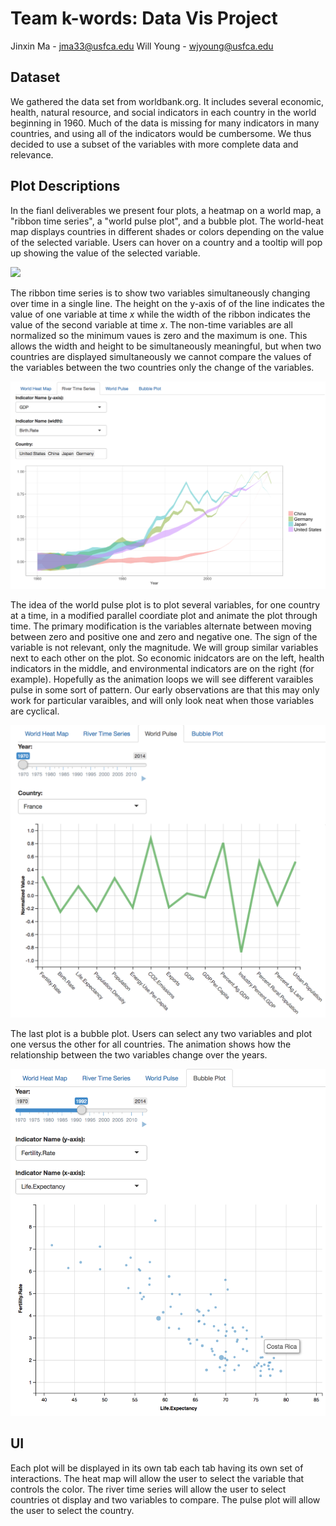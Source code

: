 # Team k-words: Data Vis Project

Jinxin Ma - jma33@usfca.edu
Will Young - wjyoung@usfca.edu

## Dataset

We gathered the data set from worldbank.org. It includes several economic, health, natural resource, and social indicators in each country in the world beginning in 1960. Much of the data is missing for many indicators in many countries, and using all of the indicators would be cumbersome. We thus decided to use a subset of the variables with more complete data and relevance.

## Plot Descriptions

In the fianl deliverables we present four plots, a heatmap on a world map, a "ribbon time series", a "world pulse plot", and a bubble plot. The world-heat map displays countries in different shades or colors depending on the value of the selected variable. Users can hover on a country and a tooltip will pop up showing the value of the selected variable. 

![](./screen_shots/heat.png=250x250)

The ribbon time series is to show two variables simultaneously changing over time in a single line. The height on the y-axis of of the line indicates the value of one variable at time $x$ while the width of the ribbon indicates the value of the second variable at time $x$. The non-time variables are all normalized so the minimum vaues is zero and the maximum is one. This allows the width and height to be simultaneously meaningful, but when two countries are displayed simultaneously we cannot compare the values of the variables between the two countries only the change of the variables.

![](./screen_shots/time.png)

The idea of the world pulse plot is to plot several variables, for one country at a time, in a modified parallel coordiate plot and animate the plot through time. The primary modification is the variables alternate between moving between zero and positive one and zero and negative one. The sign of the variable is not relevant, only the magnitude. We will group similar variables next to each other on the plot. So economic inidcators are on the left, health indicators in the middle, and environmental indicators are on the right (for example). Hopefully as the animation loops we will see different varaibles pulse in some sort of pattern. Our early observations are that this may only work for particular varaibles, and will only look neat when those variables are cyclical.

![](./screen_shots/pulse.png)

The last plot is a bubble plot. Users can select any two variables and plot one versus the other for all countries. The animation shows how the relationship between the two variables change over the years.

![](./screen_shots/bubble.png)

## UI

Each plot will be displayed in its own tab each tab having its own set of interactions. The heat map will allow the user to select the variable that controls the color. The river time series will allow the user to select countries ot display and two variables to compare. The pulse plot will allow the user to select the country. 
